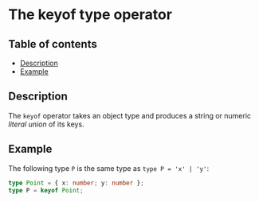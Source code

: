 # The keyof type operator

## Table of contents

<!-- toc -->

- [Description](#description)
- [Example](#example)

<!-- tocstop -->

## Description 

The `keyof` operator takes an object type and produces a string or numeric *literal union* of its keys. 

## Example

The following type `P` is the same type as `type P = 'x' | 'y'`:

```typescript
type Point = { x: number; y: number };
type P = keyof Point;
```